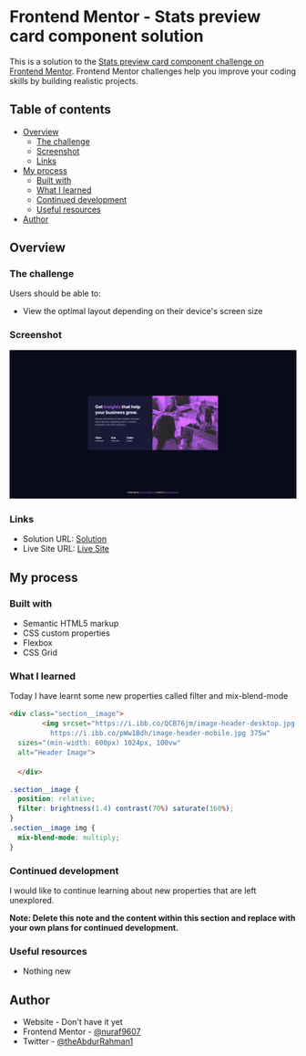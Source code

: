 # Frontend Mentor - Stats preview card component solution

This is a solution to the [Stats preview card component challenge on Frontend Mentor](https://www.frontendmentor.io/challenges/stats-preview-card-component-8JqbgoU62). Frontend Mentor challenges help you improve your coding skills by building realistic projects.

## Table of contents

- [Overview](#overview)
  - [The challenge](#the-challenge)
  - [Screenshot](#screenshot)
  - [Links](#links)
- [My process](#my-process)
  - [Built with](#built-with)
  - [What I learned](#what-i-learned)
  - [Continued development](#continued-development)
  - [Useful resources](#useful-resources)
- [Author](#author)

## Overview

### The challenge

Users should be able to:

- View the optimal layout depending on their device's screen size

### Screenshot

![](design/screenshot.png)

### Links

- Solution URL: [Solution](https://github.com/nuraf9607/fm-stats-preview-card)
- Live Site URL: [Live Site](https://your-live-site-url.com)

## My process

### Built with

- Semantic HTML5 markup
- CSS custom properties
- Flexbox
- CSS Grid

### What I learned

Today I have learnt some new properties called filter and mix-blend-mode

```html
<div class="section__image">
        <img srcset="https://i.ibb.co/QCB76jm/image-header-desktop.jpg 1024w,
          https://i.ibb.co/pWw1Bdh/image-header-mobile.jpg 375w"
  sizes="(min-width: 600px) 1024px, 100vw"
  alt="Header Image">

  </div>
```

```css
.section__image {
  position: relative;
  filter: brightness(1.4) contrast(70%) saturate(160%);
}
.section__image img {
  mix-blend-mode: multiply;
}
```



### Continued development

I would like to continue learning about new properties that are left unexplored.

**Note: Delete this note and the content within this section and replace with your own plans for continued development.**

### Useful resources

- Nothing new 

## Author

- Website - Don't have it yet
- Frontend Mentor - [@nuraf9607](https://www.frontendmentor.io/profile/nuraf9607)
- Twitter - [@theAbdurRahman1](https://x.com/theAbdurRahman1)



